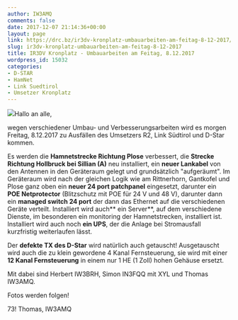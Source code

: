 ```yaml
---
author: IW3AMQ
comments: false
date: 2017-12-07 21:14:36+00:00
layout: page
link: https://drc.bz/ir3dv-kronplatz-umbauarbeiten-am-feitag-8-12-2017/
slug: ir3dv-kronplatz-umbauarbeiten-am-feitag-8-12-2017
title: IR3DV Kronplatz - Umbauarbeiten am Feitag, 8.12.2017
wordpress_id: 15032
categories:
- D-STAR
- HamNet
- Link Suedtirol
- Umsetzer Kronplatz
---
```


![](https://drc.bz/wp-content/uploads/2017/12/RAS_Kronplatz.jpg)Hallo an alle,

wegen verschiedener Umbau- und Verbesserungsarbeiten wird es morgen Freitag, 8.12.2017 zu Ausfällen des Umsetzers R2, Link Südtirol und D-Star kommen.

Es werden die **Hamnetstrecke Richtung Plose** verbessert, die **Strecke Richtung Hollbruck bei Sillian (A)** neu installiert, ein **neuer Lankabel** von den Antennen in den Geräteraum gelegt und grundsätzlich "aufgeräumt". Im Geräteraum wird nach der gleichen Logik wie am Rittnerhorn, Gantkofel und Plose ganz oben ein **neuer 24 port patchpanel** eingesetzt, darunter ein **POE Netprotector** (Blitzschutz mit POE für 24 V und 48 V), darunter dann ein **managed switch 24 port** der dann das Ethernet auf die verschiedenen Geräte verteilt. Installiert wird auch** ein Server**, auf dem verschiedene Dienste, im besonderen ein monitoring der Hamnetstrecken, installiert ist.  Installiert wird auch noch **ein UPS**, der die Anlage bei Stromausfall kurzfristig weiterlaufen lässt.

Der **defekte TX des D-Star** wird natürlich auch getauscht! Ausgetauscht wird auch die zu klein gewordene 4 Kanal Fernsteuerung, sie wird mit einer **12 Kanal Fernsteuerung** in einem nur 1 HE (1 Zoll) hohen Gehäuse ersetzt.

Mit dabei sind Herbert IW3BRH, Simon IN3FQQ mit XYL und Thomas IW3AMQ.

Fotos werden folgen!

73! Thomas, IW3AMQ
